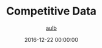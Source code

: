 ---
layout	: post
author	: <a href="https://github.com/aulb">aulb</a>
title 	: "Competitive Data"
date	: 2016-12-22 00:00:00
number	: 3
options	: 
- generation 
- exclude 
- type
---